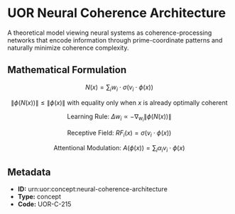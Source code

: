 # UOR Neural Coherence Architecture

A theoretical model viewing neural systems as coherence-processing networks that encode information through prime-coordinate patterns and naturally minimize coherence complexity.

## Mathematical Formulation

$$
N(x) = \sum_i w_i \cdot \sigma(v_i \cdot \phi(x))
$$

$$
\|\phi(N(x))\| \leq \|\phi(x)\| \text{ with equality only when } x \text{ is already optimally coherent}
$$

$$
\text{Learning Rule: } \Delta w_i \propto -\nabla_{w_i}\|\phi(N(x))\|
$$

$$
\text{Receptive Field: } RF_i(x) = \sigma(v_i \cdot \phi(x))
$$

$$
\text{Attentional Modulation: } A(\phi(x)) = \sum_i \alpha_i v_i \cdot \phi(x)
$$

## Metadata

- **ID:** urn:uor:concept:neural-coherence-architecture
- **Type:** concept
- **Code:** UOR-C-215
